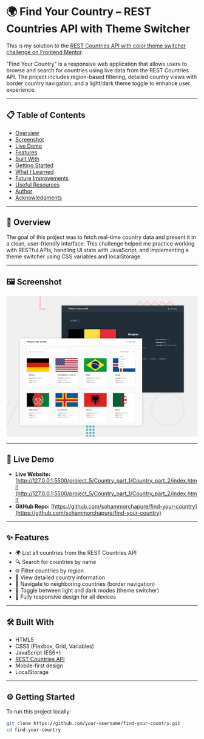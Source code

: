 # 🌍 Find Your Country – REST Countries API with Theme Switcher

This is my solution to the [REST Countries API with color theme switcher challenge on Frontend Mentor](https://www.frontendmentor.io/challenges/rest-countries-api-with-color-theme-switcher-5cacc469fec04111f7b848ca).

"Find Your Country" is a responsive web application that allows users to browse and search for countries using live data from the REST Countries API. The project includes region-based filtering, detailed country views with border country navigation, and a light/dark theme toggle to enhance user experience.

---

## 📋 Table of Contents

- [Overview](#overview)
- [Screenshot](#screenshot)
- [Live Demo](#live-demo)
- [Features](#features)
- [Built With](#built-with)
- [Getting Started](#getting-started)
- [What I Learned](#what-i-learned)
- [Future Improvements](#future-improvements)
- [Useful Resources](#useful-resources)
- [Author](#author)
- [Acknowledgments](#acknowledgments)

---

## 📌 Overview

The goal of this project was to fetch real-time country data and present it in a clean, user-friendly interface. This challenge helped me practice working with RESTful APIs, handling UI state with JavaScript, and implementing a theme switcher using CSS variables and localStorage.

---

## 🖼️ Screenshot

![Design Preview](./design/desktop-preview.jpg)

---

## 🔗 Live Demo

- **Live Website:** [http://127.0.0.1:5500/project_5/Country_part_1/Country_part_2/index.html](http://127.0.0.1:5500/project_5/Country_part_1/Country_part_2/index.html)
- **GitHub Repo:** [https://github.com/sohammorchapure/find-your-country](https://github.com/sohammorchapure/find-your-country)

---

## ✨ Features

- 🌍 List all countries from the REST Countries API
- 🔍 Search for countries by name
- 🌐 Filter countries by region
- 📄 View detailed country information
- 🔁 Navigate to neighboring countries (border navigation)
- 🌙 Toggle between light and dark modes (theme switcher)
- 📱 Fully responsive design for all devices

---

## 🛠 Built With

- HTML5
- CSS3 (Flexbox, Grid, Variables)
- JavaScript (ES6+)
- [REST Countries API](https://restcountries.com)
- Mobile-first design
- LocalStorage

---

## ⚙️ Getting Started

To run this project locally:

```bash
git clone https://github.com/your-username/find-your-country.git
cd find-your-country
